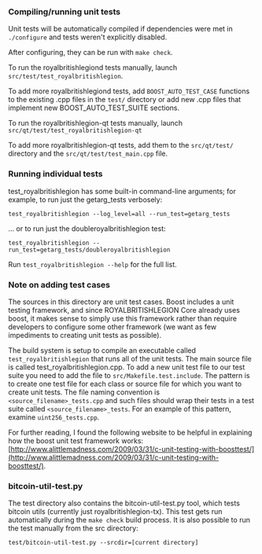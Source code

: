### Compiling/running unit tests

Unit tests will be automatically compiled if dependencies were met in `./configure`
and tests weren't explicitly disabled.

After configuring, they can be run with `make check`.

To run the royalbritishlegiond tests manually, launch `src/test/test_royalbritishlegion`.

To add more royalbritishlegiond tests, add `BOOST_AUTO_TEST_CASE` functions to the existing
.cpp files in the `test/` directory or add new .cpp files that
implement new BOOST_AUTO_TEST_SUITE sections.

To run the royalbritishlegion-qt tests manually, launch `src/qt/test/test_royalbritishlegion-qt`

To add more royalbritishlegion-qt tests, add them to the `src/qt/test/` directory and
the `src/qt/test/test_main.cpp` file.

### Running individual tests

test_royalbritishlegion has some built-in command-line arguments; for
example, to run just the getarg_tests verbosely:

    test_royalbritishlegion --log_level=all --run_test=getarg_tests

... or to run just the doubleroyalbritishlegion test:

    test_royalbritishlegion --run_test=getarg_tests/doubleroyalbritishlegion

Run `test_royalbritishlegion --help` for the full list.

### Note on adding test cases

The sources in this directory are unit test cases.  Boost includes a
unit testing framework, and since ROYALBRITISHLEGION Core already uses boost, it makes
sense to simply use this framework rather than require developers to
configure some other framework (we want as few impediments to creating
unit tests as possible).

The build system is setup to compile an executable called `test_royalbritishlegion`
that runs all of the unit tests.  The main source file is called
test_royalbritishlegion.cpp. To add a new unit test file to our test suite you need 
to add the file to `src/Makefile.test.include`. The pattern is to create 
one test file for each class or source file for which you want to create 
unit tests.  The file naming convention is `<source_filename>_tests.cpp` 
and such files should wrap their tests in a test suite 
called `<source_filename>_tests`. For an example of this pattern, 
examine `uint256_tests.cpp`.

For further reading, I found the following website to be helpful in
explaining how the boost unit test framework works:
[http://www.alittlemadness.com/2009/03/31/c-unit-testing-with-boosttest/](http://www.alittlemadness.com/2009/03/31/c-unit-testing-with-boosttest/).

### bitcoin-util-test.py

The test directory also contains the bitcoin-util-test.py tool, which tests bitcoin utils (currently just royalbritishlegion-tx). This test gets run automatically during the `make check` build process. It is also possible to run the test manually from the src directory:

```
test/bitcoin-util-test.py --srcdir=[current directory]

```